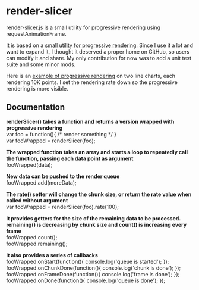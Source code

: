 render-slicer
============
render-slicer.js is a small utility for progressive rendering using requestAnimationFrame.

It is based on a [small utility for progressive rendering](http://bl.ocks.org/syntagmatic/raw/3341641/). Since I use it a lot and want to expand it, 
I thought it deserved a proper home on GitHub, so users can modify it and share. My only contribution for now was to add a unit test suite and some minor mods.

Here is an [example of progressive rendering](http://bl.ocks.org/biovisualize/f84111e34edc6d594216) on two line charts, each rendering 10K points. 
I set the rendering rate down so the progressive rendering is more visible.

Documentation
-------------
**renderSlicer() takes a function and returns a version wrapped with progressive rendering**  
var foo = function(){ /* render something */ }  
var fooWrapped = renderSlicer(foo);

**The wrapped function takes an array and starts a loop to repeatedly call the function, passing each data point as argument**  
fooWrapped(data);

**New data can be pushed to the render queue**  
fooWrapped.add(moreData);

**The rate() setter will change the chunk size, or return the rate value when called without argument**  
var fooWrapped = renderSlicer(foo).rate(100);

**It provides getters for the size of the remaining data to be processed. remaining() is decreasing by chunk size 
and count() is increasing every frame**  
fooWrapped.count();  
fooWrapped.remaining();

**It also provides a series of callbacks**  
fooWrapped.onStart(function(){ console.log('queue is started'); });  
fooWrapped.onChunkDone(function(){ console.log('chunk is done'); });  
fooWrapped.onFrameDone(function(){ console.log('frame is done'); });  
fooWrapped.onDone(function(){ console.log('queue is done'); });  